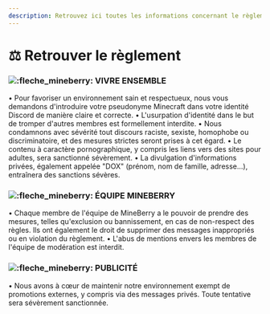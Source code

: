 ```yaml
---
description: Retrouvez ici toutes les informations concernant le règlement de MineBerry
---
```


# ⚖️ Retrouver le règlement

### ![:fleche\_mineberry:](https://cdn.discordapp.com/emojis/1021524412975026197.webp?size=96\&quality=lossless) VIVRE ENSEMBLE&#x20;

• Pour favoriser un environnement sain et respectueux, nous vous demandons d'introduire votre pseudonyme Minecraft dans votre identité Discord de manière claire et correcte. • L'usurpation d'identité dans le but de tromper d'autres membres est formellement interdite. • Nous condamnons avec sévérité tout discours raciste, sexiste, homophobe ou discriminatoire, et des mesures strictes seront prises à cet égard. • Le contenu à caractère pornographique, y compris les liens vers des sites pour adultes, sera sanctionné sévèrement. • La divulgation d'informations privées, également appelée "DOX" (prénom, nom de famille, adresse...), entraînera des sanctions sévères.

### ![:fleche\_mineberry:](https://cdn.discordapp.com/emojis/1021524412975026197.webp?size=96\&quality=lossless) ÉQUIPE MINEBERRY&#x20;

• Chaque membre de l'équipe de MineBerry a le pouvoir de prendre des mesures, telles qu'exclusion ou bannissement, en cas de non-respect des règles. Ils ont également le droit de supprimer des messages inappropriés ou en violation du règlement. • L'abus de mentions envers les membres de l'équipe de modération est interdit.

### ![:fleche\_mineberry:](https://cdn.discordapp.com/emojis/1021524412975026197.webp?size=96\&quality=lossless) PUBLICITÉ&#x20;

• Nous avons à cœur de maintenir notre environnement exempt de promotions externes, y compris via des messages privés. Toute tentative sera sévèrement sanctionnée.

<figure><img src="../../.gitbook/assets/image (45).png" alt=""><figcaption></figcaption></figure>
